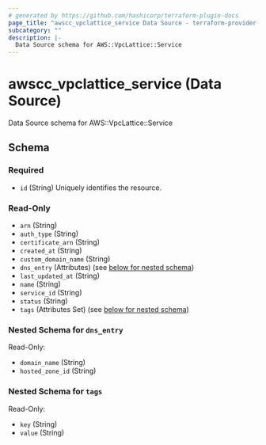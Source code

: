 ```yaml
---
# generated by https://github.com/hashicorp/terraform-plugin-docs
page_title: "awscc_vpclattice_service Data Source - terraform-provider-awscc"
subcategory: ""
description: |-
  Data Source schema for AWS::VpcLattice::Service
---
```


# awscc_vpclattice_service (Data Source)

Data Source schema for AWS::VpcLattice::Service



<!-- schema generated by tfplugindocs -->
## Schema

### Required

- `id` (String) Uniquely identifies the resource.

### Read-Only

- `arn` (String)
- `auth_type` (String)
- `certificate_arn` (String)
- `created_at` (String)
- `custom_domain_name` (String)
- `dns_entry` (Attributes) (see [below for nested schema](#nestedatt--dns_entry))
- `last_updated_at` (String)
- `name` (String)
- `service_id` (String)
- `status` (String)
- `tags` (Attributes Set) (see [below for nested schema](#nestedatt--tags))

<a id="nestedatt--dns_entry"></a>
### Nested Schema for `dns_entry`

Read-Only:

- `domain_name` (String)
- `hosted_zone_id` (String)


<a id="nestedatt--tags"></a>
### Nested Schema for `tags`

Read-Only:

- `key` (String)
- `value` (String)
